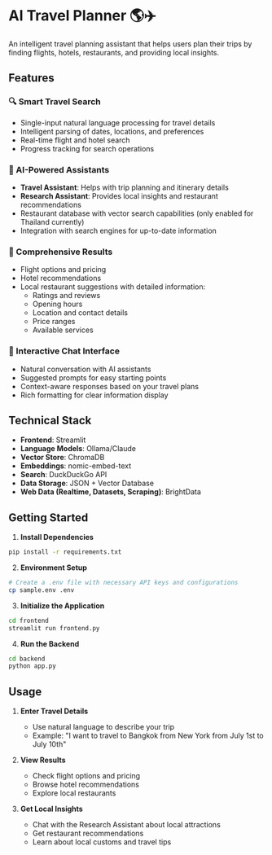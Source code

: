 # AI Travel Planner 🌎✈️

An intelligent travel planning assistant that helps users plan their trips by finding flights, hotels, restaurants, and providing local insights.

## Features

### 🔍 Smart Travel Search
- Single-input natural language processing for travel details
- Intelligent parsing of dates, locations, and preferences
- Real-time flight and hotel search
- Progress tracking for search operations

### 🤖 AI-Powered Assistants
- **Travel Assistant**: Helps with trip planning and itinerary details
- **Research Assistant**: Provides local insights and restaurant recommendations
- Restaurant database with vector search capabilities (only enabled for Thailand currently)
- Integration with search engines for up-to-date information

### 🏨 Comprehensive Results
- Flight options and pricing
- Hotel recommendations
- Local restaurant suggestions with detailed information:
  - Ratings and reviews
  - Opening hours
  - Location and contact details
  - Price ranges
  - Available services

### 💬 Interactive Chat Interface
- Natural conversation with AI assistants
- Suggested prompts for easy starting points
- Context-aware responses based on your travel plans
- Rich formatting for clear information display

## Technical Stack

- **Frontend**: Streamlit
- **Language Models**: Ollama/Claude
- **Vector Store**: ChromaDB
- **Embeddings**: nomic-embed-text
- **Search**: DuckDuckGo API
- **Data Storage**: JSON + Vector Database
- **Web Data (Realtime, Datasets, Scraping)**: BrightData

## Getting Started

1. **Install Dependencies**
```bash
pip install -r requirements.txt
```

2. **Environment Setup**
```bash
# Create a .env file with necessary API keys and configurations
cp sample.env .env
```

3. **Initialize the Application**
```bash
cd frontend
streamlit run frontend.py
```

4. **Run the Backend**
```bash
cd backend
python app.py
```

## Usage

1. **Enter Travel Details**
   - Use natural language to describe your trip
   - Example: "I want to travel to Bangkok from New York from July 1st to July 10th"

2. **View Results**
   - Check flight options and pricing
   - Browse hotel recommendations
   - Explore local restaurants

3. **Get Local Insights**
   - Chat with the Research Assistant about local attractions
   - Get restaurant recommendations
   - Learn about local customs and travel tips

